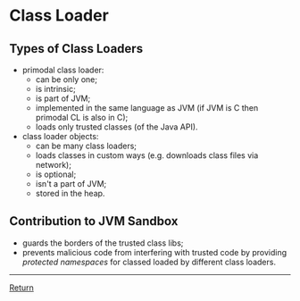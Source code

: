 # Class Loader

## Types of Class Loaders
- primodal class loader:
  - can be only one;
  - is intrinsic;
  - is part of JVM;
  - implemented in the same language as JVM (if JVM is C then primodal CL is also in C);
  - loads only trusted classes (of the Java API).
- class loader objects:
  - can be many class loaders; 
  - loads classes in custom ways (e.g. downloads class files via network);
  - is optional;
  - isn't a part of JVM;
  - stored in the heap.

## Contribution to JVM Sandbox
- guards the borders of the trusted class libs;
- prevents malicious code from interfering with trusted code by providing *protected namespaces* for classed loaded by different class loaders.

<hr>

[Return](../../../)